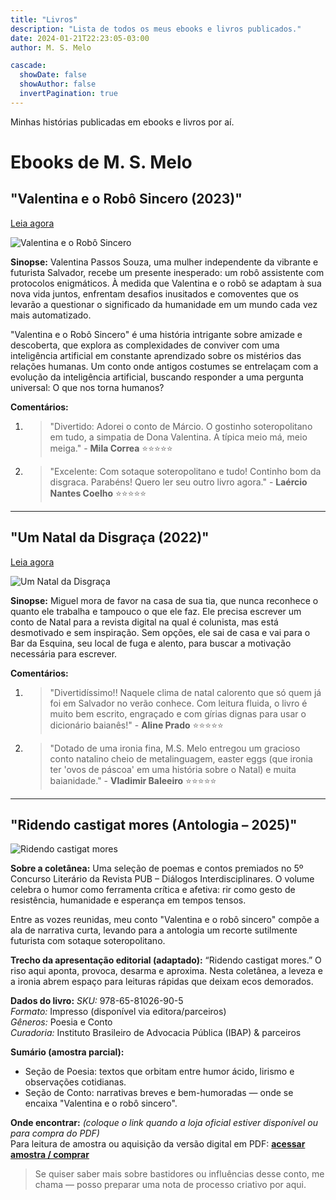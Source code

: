 ```yaml
---
title: "Livros"
description: "Lista de todos os meus ebooks e livros publicados."
date: 2024-01-21T22:23:05-03:00
author: M. S. Melo

cascade:
  showDate: false
  showAuthor: false
  invertPagination: true
---
```


Minhas histórias publicadas em ebooks e livros por aí.

# Ebooks de M. S. Melo

## "Valentina e o Robô Sincero (2023)"

[Leia agora](https://www.amazon.com.br/dp/B0CN3KTJYR/ref=sr_1_1?__mk_pt_BR=%C3%85M%C3%85%C5%BD%C3%95%C3%91&crid=299AOY2BEWKH7&keywords=valentina+e+o+robo&qid=1699632753&sprefix=valentina+e+o+robo%2Caps%2C213&sr=8-1)


![Valentina e o Robô Sincero](/images/valentina-e-o-robo-sincero.jpg)

**Sinopse:**
Valentina Passos Souza, uma mulher independente da vibrante e futurista Salvador, recebe um presente inesperado: um robô assistente com protocolos enigmáticos. À medida que Valentina e o robô se adaptam à sua nova vida juntos, enfrentam desafios inusitados e comoventes que os levarão a questionar o significado da humanidade em um mundo cada vez mais automatizado.

"Valentina e o Robô Sincero" é uma história intrigante sobre amizade e descoberta, que explora as complexidades de conviver com uma inteligência artificial em constante aprendizado sobre os mistérios das relações humanas. Um conto onde antigos costumes se entrelaçam com a evolução da inteligência artificial, buscando responder a uma pergunta universal: O que nos torna humanos?

**Comentários:**
1. > "Divertido: Adorei o conto de Márcio. O gostinho soteropolitano em tudo, a simpatia de Dona Valentina. A típica meio má, meio meiga." - **Mila Correa** ⭐⭐⭐⭐⭐
2. > "Excelente: Com sotaque soteropolitano e tudo! Continho bom da disgraca. Parabéns! Quero ler seu outro livro agora." - **Laércio Nantes Coelho** ⭐⭐⭐⭐⭐

---

## "Um Natal da Disgraça (2022)"

[Leia agora](https://www.amazon.com.br/Um-Natal-Disgra%C3%A7a-M-Melo-ebook/dp/B0BQ4NTXSG)

![Um Natal da Disgraça](/images/um-natal-da-disgraca.jpg)

**Sinopse:**
Miguel mora de favor na casa de sua tia, que nunca reconhece o quanto ele trabalha e tampouco o que ele faz. Ele precisa escrever um conto de Natal para a revista digital na qual é colunista, mas está desmotivado e sem inspiração. Sem opções, ele sai de casa e vai para o Bar da Esquina, seu local de fuga e alento, para buscar a motivação necessária para escrever.

**Comentários:**
1. > "Divertidíssimo!! Naquele clima de natal calorento que só quem já foi em Salvador no verão conhece. Com leitura fluida, o livro é muito bem escrito, engraçado e com gírias dignas para usar o dicionário baianês!" - **Aline Prado** ⭐⭐⭐⭐⭐
2. > "Dotado de uma ironia fina, M.S. Melo entregou um gracioso conto natalino cheio de metalinguagem, easter eggs (que ironia ter 'ovos de páscoa' em uma história sobre o Natal) e muita baianidade." - **Vladimir Baleeiro** ⭐⭐⭐⭐⭐

---

## "Ridendo castigat mores (Antologia – 2025)"

![Ridendo castigat mores](https://static.wixstatic.com/media/1c677e_cb7e90d27455413da8933215cf5c902c~mv2.png/v1/fill/w_500,h_750,al_c,q_90,usm_0.66_1.00_0.01,enc_avif,quality_auto/1c677e_cb7e90d27455413da8933215cf5c902c~mv2.png)

**Sobre a coletânea:**
Uma seleção de poemas e contos premiados no 5º Concurso Literário da Revista PUB – Diálogos Interdisciplinares. O volume celebra o humor como ferramenta crítica e afetiva: rir como gesto de resistência, humanidade e esperança em tempos tensos.

Entre as vozes reunidas, meu conto "Valentina e o robô sincero" compõe a ala de narrativa curta, levando para a antologia um recorte sutilmente futurista com sotaque soteropolitano.

**Trecho da apresentação editorial (adaptado):**
“Ridendo castigat mores.” O riso aqui aponta, provoca, desarma e aproxima. Nesta coletânea, a leveza e a ironia abrem espaço para leituras rápidas que deixam ecos demorados.

**Dados do livro:**
*SKU:* 978-65-81026-90-5  
*Formato:* Impresso (disponível via editora/parceiros)  
*Gêneros:* Poesia e Conto  
*Curadoria:* Instituto Brasileiro de Advocacia Pública (IBAP) & parceiros  

**Sumário (amostra parcial):**
- Seção de Poesia: textos que orbitam entre humor ácido, lirismo e observações cotidianas.
- Seção de Conto: narrativas breves e bem-humoradas — onde se encaixa "Valentina e o robô sincero".

**Onde encontrar:** *(coloque o link quando a loja oficial estiver disponível ou para compra do PDF)*  
Para leitura de amostra ou aquisição da versão digital em PDF: **[acessar amostra / comprar](#)**

> Se quiser saber mais sobre bastidores ou influências desse conto, me chama — posso preparar uma nota de processo criativo por aqui.

